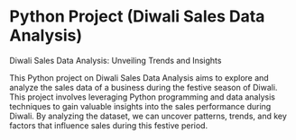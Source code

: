 # Python Project (Diwali Sales Data Analysis)

Diwali Sales Data Analysis: Unveiling Trends and Insights

This Python project on Diwali Sales Data Analysis aims to explore and analyze the sales data of a business during the festive season of Diwali.
This project involves leveraging Python programming and data analysis techniques to gain valuable insights into the sales performance during Diwali. By analyzing the dataset, we can uncover patterns, trends, and key factors that influence sales during this festive period.
